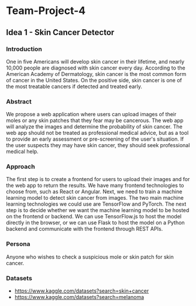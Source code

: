 # Team-Project-4

## Idea 1 - Skin Cancer Detector

### Introduction

One in five Americans will develop skin cancer in their lifetime, and nearly 10,000 people are diagnosed with skin cancer every day. According to the American Academy of Dermatology, skin cancer is the most common form of cancer in the United States. On the positive side, skin cancer is one of the most treatable cancers if detected and treated early.

### Abstract

We propose a web application where users can upload images of their moles or any skin patches that they fear may be cancerous. The web app will analyze the images and determine the probability of skin cancer. The web app should not be treated as professional medical advice, but as a tool to provide an early assessment or pre-screening of the user's situation. If the user suspects they may have skin cancer, they should seek professional medical help.

### Approach

The first step is to create a frontend for users to upload their images and for the web app to return the results. We have many frontend technologies to choose from, such as React or Angular. Next, we need to train a machine learning model to detect skin cancer from images. The two main machine learning technologies we could use are TensorFlow and PyTorch. The next step is to decide whether we want the machine learning model to be hosted on the frontend or backend. We can use TensorFlow.js to host the model directly in the browser, or we can use Flask to host the model on a Python backend and communicate with the frontend through REST APIs.

### Persona

Anyone who wishes to check a suspicious mole or skin patch for skin cancer.

### Datasets

- https://www.kaggle.com/datasets?search=skin+cancer
- https://www.kaggle.com/datasets?search=melanoma
